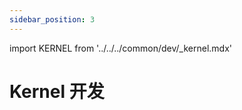 ```yaml
---
sidebar_position: 3
---
```


import KERNEL from '../../../common/dev/\_kernel.mdx'

# Kernel 开发

<KERNEL model="Radxa ROCK 3B" soc="rk356x" />
